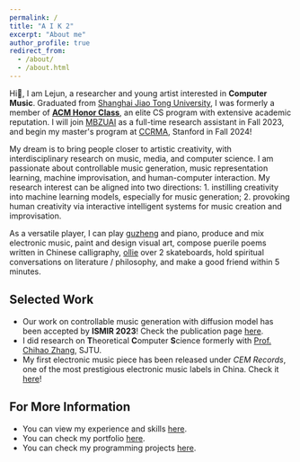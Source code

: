 ```yaml
---
permalink: /
title: "A I K 2"
excerpt: "About me"
author_profile: true
redirect_from: 
  - /about/
  - /about.html
---
```


Hi👋, I am Lejun, a researcher and young artist interested in **Computer Music**. Graduated from [Shanghai Jiao Tong University](https://en.sjtu.edu.cn/), I was formerly a member of [**ACM Honor Class**](https://acm.sjtu.edu.cn/home), an elite CS program with extensive academic reputation. I will join [MBZUAI](https://mbzuai.ac.ae/) as a full-time research assistant in Fall 2023, and begin my master's program at [CCRMA](https://ccrma.stanford.edu/), Stanford in Fall 2024!

My dream is to bring people closer to artistic creativity, with interdisciplinary research on music, media, and computer science. I am passionate about controllable music generation, music representation learning, machine improvisation, and human-computer interaction. My research interest can be aligned into two directions: 1. instilling creativity into machine learning models, especially for music generation; 2. provoking human creativity via interactive intelligent systems for music creation and improvisation.

As a versatile player, I can play [guzheng](https://en.wikipedia.org/wiki/Guzheng) and piano, produce and mix electronic music, paint and design visual art, compose puerile poems written in Chinese calligraphy, [ollie](https://en.wikipedia.org/wiki/Ollie_(skateboarding)) over 2 skateboards, hold spiritual conversations on literature / philosophy, and make a good friend within 5 minutes.

## Selected Work

- Our work on controllable music generation with diffusion model has been accepted by **ISMIR 2023**! Check the publication page [here](/publications/polyffusion/).
- I did research on **T**heoretical **C**omputer **S**cience formerly with [Prof. Chihao Zhang](http://chihaozhang.com), SJTU.
- My first electronic music piece has been released under *CEM Records*, one of the most prestigious electronic music labels in China. Check it [here](/portfolio/sunset-sea/)!

## For More Information

- You can view my experience and skills [here](/cv/).
- You can check my portfolio [here](/portfolio/).
- You can check my programming projects [here](/projects/).
